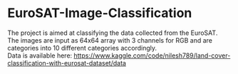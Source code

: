 # EuroSAT-Image-Classification
The project is aimed at classifying the data collected from the EuroSAT. </br>
The images are input as 64x64 array with 3 channels for RGB and are categories into 10 different categories accordingly.</br>
Data is available here: https://www.kaggle.com/code/nilesh789/land-cover-classification-with-eurosat-dataset/data

